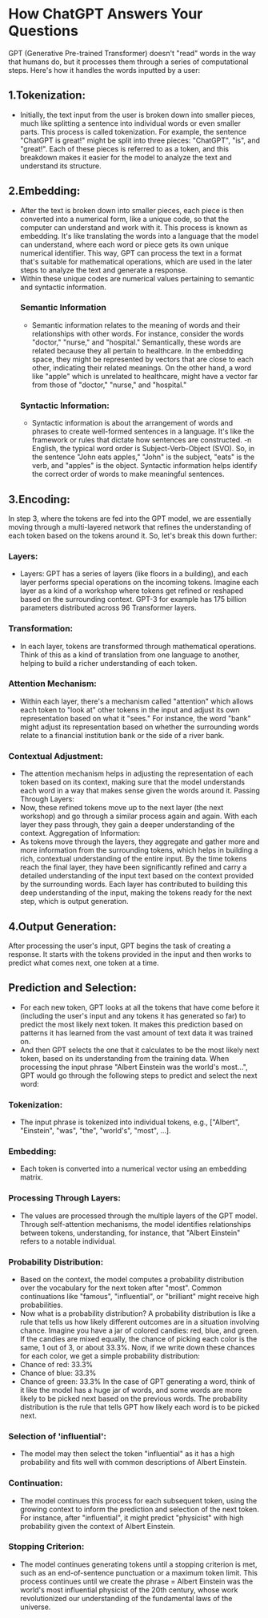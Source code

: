 # How ChatGPT Answers Your Questions
GPT (Generative Pre-trained Transformer) doesn't "read" words in the way that humans do, but it processes them through a series of computational steps. Here's how it handles the words inputted by a user:

## 1.Tokenization:
- Initially, the text input from the user is broken down into smaller pieces,
much like splitting a sentence into individual words or even smaller parts. This process is called tokenization. For example, the sentence "ChatGPT is great!" might be split into three pieces: "ChatGPT", "is", and "great!". Each of these pieces is referred to as a token, and this breakdown makes it easier for the model to analyze the text and understand its structure.
## 2.Embedding:
- After the text is broken down into smaller pieces, each piece is then
converted into a numerical form, like a unique code, so that the computer can understand and work with it. This process is known as embedding. It's like translating the words into a language that the model can understand, where each word or piece gets its own unique numerical identifier. This way, GPT can process the text in a format that's suitable for mathematical operations, which are used in the later steps to analyze the text and generate a response.
- Within these unique codes are numerical values pertaining to semantic and syntactic information.
  ### Semantic Information
  - Semantic information relates to the meaning of words and their relationships with other words. For instance, consider the words "doctor," "nurse," and "hospital." Semantically, these words are related because they all pertain to healthcare. In the embedding space, they might be represented by vectors that are close to each other, indicating their related meanings. On the other hand, a word like "apple" which is unrelated to healthcare, might have a vector far from those of "doctor," "nurse," and "hospital."
  ### Syntactic Information:
  - Syntactic information is about the arrangement of words and
phrases to create well-formed sentences in a language. It's like the framework or rules that dictate how sentences are constructed.
-n English, the typical word order is Subject-Verb-Object (SVO). So, in the sentence "John eats apples," "John" is the subject, "eats" is the verb, and "apples" is the object. Syntactic information helps identify the correct order of words to make meaningful sentences.
## 3.Encoding:
In step 3, where the tokens are fed into the GPT model, we are essentially moving through a multi-layered network that refines the understanding of each token based on the tokens around it. So, let's break this down further:
### Layers:
- Layers: GPT has a series of layers (like floors in a building), and each layer
performs special operations on the incoming tokens. Imagine each layer as a kind of a workshop where tokens get refined or reshaped based on the surrounding context. GPT-3 for example has 175 billion parameters distributed across 96 Transformer layers.
### Transformation:
- In each layer, tokens are transformed through mathematical operations.
Think of this as a kind of translation from one language to another, helping
to build a richer understanding of each token. 
### Attention Mechanism:
- Within each layer, there's a mechanism called "attention" which allows each token to "look at" other tokens in the input and adjust its own representation based on what it "sees." For instance, the word "bank" might adjust its representation based on whether the surrounding words relate to a financial institution bank or the side of a river bank.

### Contextual Adjustment:
- The attention mechanism helps in adjusting the representation of each
token based on its context, making sure that the model understands each
word in a way that makes sense given the words around it. Passing Through Layers:
- Now, these refined tokens move up to the next layer (the next workshop) and go through a similar process again and again. With each layer they pass through, they gain a deeper understanding of the context.
Aggregation of Information:
- As tokens move through the layers, they aggregate and gather more and
more information from the surrounding tokens, which helps in building a rich, contextual understanding of the entire input.
By the time tokens reach the final layer, they have been significantly refined and carry a detailed understanding of the input text based on the context provided by the surrounding words. Each layer has contributed to building this deep understanding of the input, making the tokens ready for the next step, which is output generation.
##  4.Output Generation:
After processing the user's input, GPT begins the task of creating a response. It
starts with the tokens provided in the input and then works to predict what comes next, one token at a time.
## Prediction and Selection:
- For each new token, GPT looks at all the tokens that have come before it
(including the user's input and any tokens it has generated so far) to predict the most likely next token. It makes this prediction based on patterns it has learned from the vast amount of text data it was trained on.
- And then GPT selects the one that it calculates to be the most likely next token, based on its understanding from the training data.
When processing the input phrase "Albert Einstein was the world's most...", GPT would go through the following steps to predict and select the next word:
### Tokenization:
- The input phrase is tokenized into individual tokens, e.g., ["Albert",
"Einstein", "was", "the", "world's", "most", ...].
### Embedding:
- Each token is converted into a numerical vector using an embedding matrix.
### Processing Through Layers:
- The values are processed through the multiple layers of the GPT model.
Through self-attention mechanisms, the model identifies relationships between tokens, understanding, for instance, that "Albert Einstein" refers to a notable individual.
### Probability Distribution:
- Based on the context, the model computes a probability distribution over
the vocabulary for the next token after "most". Common continuations like
"famous", "influential", or "brilliant" might receive high probabilities.
- Now what is a probability distribution?
A probability distribution is like a rule that tells us how likely different outcomes are in a situation involving chance.
Imagine you have a jar of colored candies: red, blue, and green. If the candies are mixed equally, the chance of picking each color is the same, 1 out of 3, or about 33.3%.
Now, if we write down these chances for each color, we get a simple probability distribution:
- Chance of red: 33.3%
- Chance of blue: 33.3%
- Chance of green: 33.3%
In the case of GPT generating a word, think of it like the model has a huge jar of words, and some words are more likely to be picked next based on the previous words. The probability distribution is the rule that tells GPT how likely each word is to be picked next.
### Selection of 'influential':
- The model may then select the token "influential" as it has a high
probability and fits well with common descriptions of Albert Einstein.
###  Continuation:
- The model continues this process for each subsequent token, using the growing context to inform the prediction and selection of the next token. For instance, after "influential", it might predict "physicist" with high probability given the context of Albert Einstein.
### Stopping Criterion:
- The model continues generating tokens until a stopping criterion is met,
such as an end-of-sentence punctuation or a maximum token limit.
This process continues until we create the phrase = Albert Einstein was the world's most influential physicist of the 20th century, whose work revolutionized our understanding of the fundamental laws of the universe.


